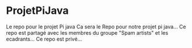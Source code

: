 # ProjetPiJava
Le repo pour le projet Pi java
Ca sera le Repo pour notre projet pi java...
Ce repo est partagé avec les membres du groupe "Spam artists" et les ecadrants...
Ce repo est privé...
